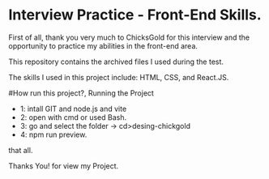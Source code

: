 # Interview Practice - Front-End Skills.

First of all, thank you very much to ChicksGold for this interview and the opportunity to practice my abilities in the front-end area.

This repository contains the archived files I used during the test.

The skills I used in this project include: HTML, CSS, and React.JS.


#How run this project?, Running the Project

- 1: intall GIT and node.js and vite 
- 2: open with cmd or used Bash. 
- 3: go and select the folder -> cd>desing-chickgold
- 4: npm run preview.

that all.

Thanks You! for view my Project.
